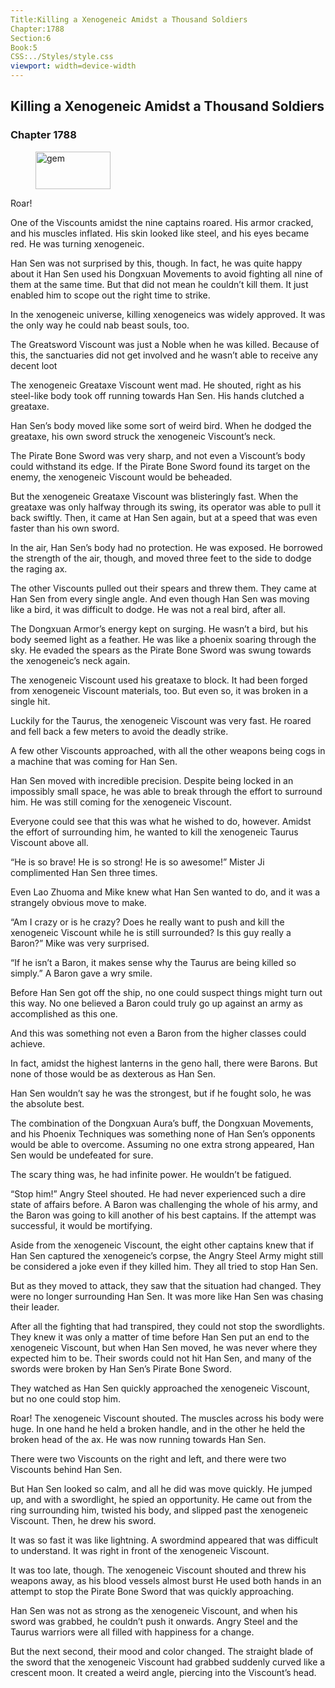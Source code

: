 ```yaml
---
Title:Killing a Xenogeneic Amidst a Thousand Soldiers 
Chapter:1788 
Section:6 
Book:5 
CSS:../Styles/style.css 
viewport: width=device-width
---
```

  
## Killing a Xenogeneic Amidst a Thousand Soldiers
### Chapter 1788
  
<figure>
	<img src="../Images/gem.gif" alt="gem" id="gem" width="120" height="60" />
</figure>
  

  
Roar!

One of the Viscounts amidst the nine captains roared. His armor cracked, and his muscles inflated. His skin looked like steel, and his eyes became red. He was turning xenogeneic.

Han Sen was not surprised by this, though. In fact, he was quite happy about it Han Sen used his Dongxuan Movements to avoid fighting all nine of them at the same time. But that did not mean he couldn’t kill them. It just enabled him to scope out the right time to strike.

In the xenogeneic universe, killing xenogeneics was widely approved. It was the only way he could nab beast souls, too.

The Greatsword Viscount was just a Noble when he was killed. Because of this, the sanctuaries did not get involved and he wasn’t able to receive any decent loot

The xenogeneic Greataxe Viscount went mad. He shouted, right as his steel-like body took off running towards Han Sen. His hands clutched a greataxe.

Han Sen’s body moved like some sort of weird bird. When he dodged the greataxe, his own sword struck the xenogeneic Viscount’s neck.

The Pirate Bone Sword was very sharp, and not even a Viscount’s body could withstand its edge. If the Pirate Bone Sword found its target on the enemy, the xenogeneic Viscount would be beheaded.

But the xenogeneic Greataxe Viscount was blisteringly fast. When the greataxe was only halfway through its swing, its operator was able to pull it back swiftly. Then, it came at Han Sen again, but at a speed that was even faster than his own sword.

In the air, Han Sen’s body had no protection. He was exposed. He borrowed the strength of the air, though, and moved three feet to the side to dodge the raging ax.

The other Viscounts pulled out their spears and threw them. They came at Han Sen from every single angle. And even though Han Sen was moving like a bird, it was difficult to dodge. He was not a real bird, after all.

The Dongxuan Armor’s energy kept on surging. He wasn’t a bird, but his body seemed light as a feather. He was like a phoenix soaring through the sky. He evaded the spears as the Pirate Bone Sword was swung towards the xenogeneic’s neck again.

The xenogeneic Viscount used his greataxe to block. It had been forged from xenogeneic Viscount materials, too. But even so, it was broken in a single hit.

Luckily for the Taurus, the xenogeneic Viscount was very fast. He roared and fell back a few meters to avoid the deadly strike.

A few other Viscounts approached, with all the other weapons being cogs in a machine that was coming for Han Sen.

Han Sen moved with incredible precision. Despite being locked in an impossibly small space, he was able to break through the effort to surround him. He was still coming for the xenogeneic Viscount.

Everyone could see that this was what he wished to do, however. Amidst the effort of surrounding him, he wanted to kill the xenogeneic Taurus Viscount above all.

“He is so brave! He is so strong! He is so awesome!” Mister Ji complimented Han Sen three times.

Even Lao Zhuoma and Mike knew what Han Sen wanted to do, and it was a strangely obvious move to make.

“Am I crazy or is he crazy? Does he really want to push and kill the xenogeneic Viscount while he is still surrounded? Is this guy really a Baron?” Mike was very surprised.

“If he isn’t a Baron, it makes sense why the Taurus are being killed so simply.” A Baron gave a wry smile.

Before Han Sen got off the ship, no one could suspect things might turn out this way. No one believed a Baron could truly go up against an army as accomplished as this one.

And this was something not even a Baron from the higher classes could achieve.

In fact, amidst the highest lanterns in the geno hall, there were Barons. But none of those would be as dexterous as Han Sen.

Han Sen wouldn’t say he was the strongest, but if he fought solo, he was the absolute best.

The combination of the Dongxuan Aura’s buff, the Dongxuan Movements, and his Phoenix Techniques was something none of Han Sen’s opponents would be able to overcome. Assuming no one extra strong appeared, Han Sen would be undefeated for sure.

The scary thing was, he had infinite power. He wouldn’t be fatigued.

“Stop him!” Angry Steel shouted. He had never experienced such a dire state of affairs before. A Baron was challenging the whole of his army, and the Baron was going to kill another of his best captains. If the attempt was successful, it would be mortifying.

Aside from the xenogeneic Viscount, the eight other captains knew that if Han Sen captured the xenogeneic’s corpse, the Angry Steel Army might still be considered a joke even if they killed him. They all tried to stop Han Sen.

But as they moved to attack, they saw that the situation had changed. They were no longer surrounding Han Sen. It was more like Han Sen was chasing their leader.

After all the fighting that had transpired, they could not stop the swordlights. They knew it was only a matter of time before Han Sen put an end to the xenogeneic Viscount, but when Han Sen moved, he was never where they expected him to be. Their swords could not hit Han Sen, and many of the swords were broken by Han Sen’s Pirate Bone Sword.

They watched as Han Sen quickly approached the xenogeneic Viscount, but no one could stop him.

Roar! The xenogeneic Viscount shouted. The muscles across his body were huge. In one hand he held a broken handle, and in the other he held the broken head of the ax. He was now running towards Han Sen.

There were two Viscounts on the right and left, and there were two Viscounts behind Han Sen.

But Han Sen looked so calm, and all he did was move quickly. He jumped up, and with a swordlight, he spied an opportunity. He came out from the ring surrounding him, twisted his body, and slipped past the xenogeneic Viscount. Then, he drew his sword.

It was so fast it was like lightning. A swordmind appeared that was difficult to understand. It was right in front of the xenogeneic Viscount.

It was too late, though. The xenogeneic Viscount shouted and threw his weapons away, as his blood vessels almost burst He used both hands in an attempt to stop the Pirate Bone Sword that was quickly approaching.

Han Sen was not as strong as the xenogeneic Viscount, and when his sword was grabbed, he couldn’t push it onwards. Angry Steel and the Taurus warriors were all filled with happiness for a change.

But the next second, their mood and color changed. The straight blade of the sword that the xenogeneic Viscount had grabbed suddenly curved like a crescent moon. It created a weird angle, piercing into the Viscount’s head.